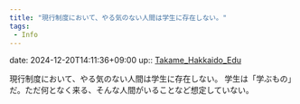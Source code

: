 ```yaml
---
title: "現行制度において、やる気のない人間は学生に存在しない。"
tags:
 - Info
---
```


date: 2024-12-20T14:11:36+09:00
up:: [Takame_Hakkaido_Edu](../Bar/Novel/Nacaria/Takame_Hakkaido_Edu.md)

現行制度において、やる気のない人間は学生に存在しない。
学生は「学ぶもの」だ。ただ何となく来る、そんな人間がいることなど想定していない。